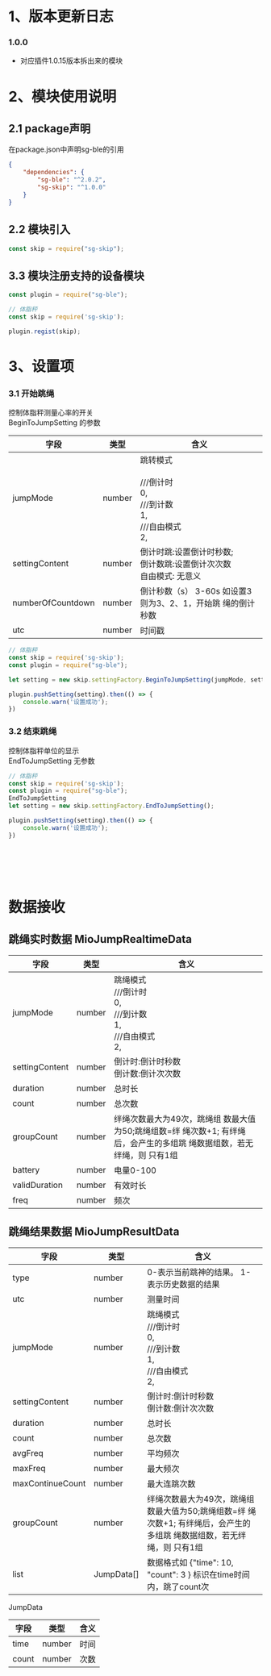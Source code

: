 <a name="JO0ZI"></a>
# 1、版本更新日志

<a name="p0Zj5"></a>
### 1.0.0

- 对应插件1.0.15版本拆出来的模块

<a name="j2iJp"></a>
# 2、模块使用说明

<a name="Haub0"></a>
## 2.1 package声明

在package.json中声明sg-ble的引用

```json
{
    "dependencies": {
        "sg-ble": "^2.0.2",	
        "sg-skip": "^1.0.0"
    }
}
```

<a name="N9RDV"></a>
## 2.2 模块引入

```javascript
const skip = require("sg-skip");
```

<a name="G7Gpg"></a>
## 3.3 模块注册支持的设备模块

```javascript
const plugin = require("sg-ble");

// 体脂秤
const skip = require('sg-skip');

plugin.regist(skip);
```

<a name="aU86X"></a>
# 3、设置项

<a name="hcmIu"></a>
### 3.1 开始跳绳

控制体脂秤测量心率的开关<br />BeginToJumpSetting 的参数

| 字段 | 类型 | 含义 |
| --- | --- | --- |
| jumpMode | number | 跳转模式<br /><br />///倒计时<br />0,<br />///到计数<br />1,<br />///自由模式<br />2,<br /> |
| settingContent | number | 倒计时跳:设置倒计时秒数; <br />倒计数跳:设置倒计次次数<br />自由模式: 无意义 |
| numberOfCountdown | number | 倒计秒数（s） 3-60s 如设置3则为3、2、1，开始跳 绳的倒计秒数 |
| utc | number | 时间戳 |


```javascript
// 体脂秤
const skip = require('sg-skip');
const plugin = require("sg-ble");

let setting = new skip.settingFactory.BeginToJumpSetting(jumpMode, settingContent, utc, countdown);

plugin.pushSetting(setting).then(() => {
    console.warn('设置成功');
})
```

<a name="YfJJu"></a>
### 3.2 结束跳绳

控制体脂秤单位的显示<br />EndToJumpSetting 无参数


```javascript
// 体脂秤
const skip = require('sg-skip');
const plugin = require("sg-ble");
EndToJumpSetting
let setting = new skip.settingFactory.EndToJumpSetting();

plugin.pushSetting(setting).then(() => {
    console.warn('设置成功');
})
```
<a name="ARSCR"></a>
# <br />

<a name="f4SA2"></a>
# 数据接收
<a name="t84yk"></a>
## 跳绳实时数据 MioJumpRealtimeData
| 字段 | 类型 | 含义 |
| --- | --- | --- |
| jumpMode | number | 跳绳模式<br />///倒计时<br />0,<br />///到计数<br />1,<br />///自由模式<br />2, |
| settingContent | number | 倒计时:倒计时秒数<br />倒计数:倒计次次数 |
| duration | number | 总时长 |
| count | number | 总次数 |
| groupCount | number | 绊绳次数最大为49次，跳绳组 数最大值为50;跳绳组数=绊 绳次数+1; 有绊绳后，会产生的多组跳 绳数据组数，若无绊绳，则 只有1组 |
| battery | number | 电量0-100 |
| validDuration | number | 有效时长 |
| freq | number | 频次 |


<a name="bcKiB"></a>
## 跳绳结果数据 MioJumpResultData
| 字段 | 类型 | 含义 |
| --- | --- | --- |
| type | number | 0-表示当前跳神的结果。 1-表示历史数据的结果 |
| utc | number | 测量时间 |
| jumpMode | number | 跳绳模式<br />///倒计时<br />0,<br />///到计数<br />1,<br />///自由模式<br />2, |
| settingContent | number | 倒计时:倒计时秒数<br />倒计数:倒计次次数 |
| duration | number | 总时长 |
| count | number | 总次数 |
| avgFreq | number | 平均频次 |
| maxFreq | number | 最大频次 |
| maxContinueCount | number | 最大连跳次数 |
| groupCount | number | 绊绳次数最大为49次，跳绳组 数最大值为50;跳绳组数=绊 绳次数+1; 有绊绳后，会产生的多组跳 绳数据组数，若无绊绳，则 只有1组 |
| list | JumpData[] | 数据格式如 {"time": 10, "count": 3 }  标识在time时间内，跳了count次 |

JumpData

| 字段 | 类型 | 含义 |
| --- | --- | --- |
| time | number | 时间 |
| count | number | 次数 |


